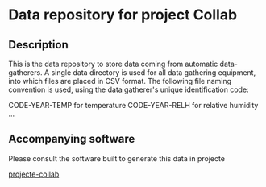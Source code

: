 # Data repository for project Collab

## Description

This is the data repository to store data coming from automatic 
data-gatherers. A single data directory is used for all data gathering 
equipment, into which files are placed in CSV format. The following file naming 
convention is used, using the data gatherer's unique identification code:

  CODE-YEAR-TEMP  for temperature
  CODE-YEAR-RELH  for relative humidity
  ...


## Accompanying software

Please consult the software built to generate this data in projecte

[projecte-collab](https://github.com/alanwardubuntu/projecte_collab)


